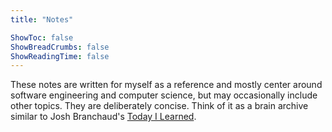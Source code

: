 ```yaml
---
title: "Notes"

ShowToc: false
ShowBreadCrumbs: false
ShowReadingTime: false
---
```


These notes are written for myself as a reference and mostly center around software engineering and computer science, but may occasionally include other topics. They are deliberately concise. Think of it as a brain archive similar to Josh Branchaud's [Today I Learned](https://github.com/jbranchaud/til).

